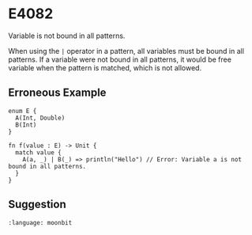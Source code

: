 # E4082

Variable is not bound in all patterns.

When using the `|` operator in a pattern, all variables must be bound in all
patterns. If a variable were not bound in all patterns, it would be free
variable when the pattern is matched, which is not allowed.

## Erroneous Example

```moonbit
enum E {
  A(Int, Double)
  B(Int)
}

fn f(value : E) -> Unit {
  match value {
    A(a, _) | B(_) => println("Hello") // Error: Variable a is not bound in all patterns.
  }
}
```

## Suggestion

```{literalinclude} /sources/error_codes/E4082_fixed/top.mbt
:language: moonbit
```
